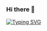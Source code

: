 ### Hi there 👋
[![Typing SVG](https://readme-typing-svg.demolab.com/?lines=Welcome+to+My+GitHub+Page;My+public+space+for+My+Projects)](https://git.io/typing-svg)
